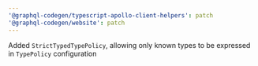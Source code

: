 ```yaml
---
'@graphql-codegen/typescript-apollo-client-helpers': patch
'@graphql-codegen/website': patch
---
```


Added `StrictTypedTypePolicy`, allowing only known types to be expressed in `TypePolicy` configuration
